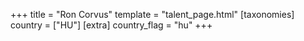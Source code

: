+++
title = "Ron Corvus"
template = "talent_page.html"
[taxonomies]
country = ["HU"]
[extra]
country_flag = "hu"
+++

